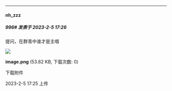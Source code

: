 
*****

####  nh_zzz  
##### 996#       发表于 2023-2-5 17:26

提问，在群青中谁才是主唱

<img src="https://img.saraba1st.com/forum/202302/05/172557k7wo25flf25wjno7.png" referrerpolicy="no-referrer">

<strong>image.png</strong> (53.82 KB, 下载次数: 0)

下载附件

2023-2-5 17:25 上传

